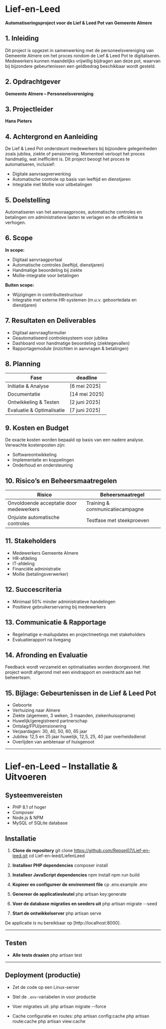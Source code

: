 # Lief-en-Leed

**Automatiseringsproject voor de Lief & Leed Pot van Gemeente Almere**

## 1. Inleiding

Dit project is opgezet in samenwerking met de personeelsvereniging van Gemeente Almere om het proces rondom de Lief & Leed Pot te digitaliseren. Medewerkers kunnen maandelijks vrijwillig bijdragen aan deze pot, waarvan bij bijzondere gebeurtenissen een geldbedrag beschikbaar wordt gesteld.

## 2. Opdrachtgever

**Gemeente Almere – Personeelsvereniging**

## 3. Projectleider

**Hans Pieters**

## 4. Achtergrond en Aanleiding

De Lief & Leed Pot ondersteunt medewerkers bij bijzondere gelegenheden zoals jubilea, ziekte of pensionering. Momenteel verloopt het proces handmatig, wat inefficiënt is. Dit project beoogt het proces te automatiseren, inclusief:

- Digitale aanvraagverwerking
- Automatische controle op basis van leeftijd en dienstjaren
- Integratie met Mollie voor uitbetalingen

## 5. Doelstelling

Automatiseren van het aanvraagproces, automatische controles en betalingen om administratieve lasten te verlagen en de efficiëntie te verhogen.

## 6. Scope

**In scope:**

- Digitaal aanvraagportaal
- Automatische controles (leeftijd, dienstjaren)
- Handmatige beoordeling bij ziekte
- Mollie-integratie voor betalingen

**Buiten scope:**

- Wijzigingen in contributiestructuur
- Integratie met externe HR-systemen (m.u.v. geboortedata en dienstjaren)

## 7. Resultaten en Deliverables

- Digitaal aanvraagformulier
- Geautomatiseerd controlesysteem voor jubilea
- Dashboard voor handmatige beoordeling (ziektegevallen)
- Rapportagemodule (inzichten in aanvragen & betalingen)

## 8. Planning

| Fase                         | deadline     |
|-----------------------------|---------------|
| Initiatie & Analyse         | [6 mei 2025]  |
| Documentatie                | [14 mei 2025] |
| Ontwikkeling & Testen       | [2 juni 2025] |            |
| Evaluatie & Optimalisatie   | [7 juni 2025] |

## 9. Kosten en Budget

De exacte kosten worden bepaald op basis van een nadere analyse. Verwachte kostenposten zijn:

- Softwareontwikkeling
- Implementatie en koppelingen
- Onderhoud en ondersteuning

## 10. Risico’s en Beheersmaatregelen

| Risico                                 | Beheersmaatregel                                     |
|----------------------------------------|------------------------------------------------------|
| Onvoldoende acceptatie door medewerkers| Training & communicatiecampagne                      |
| Onjuiste automatische controles        | Testfase met steekproeven                            |

## 11. Stakeholders

- Medewerkers Gemeente Almere  
- HR-afdeling  
- IT-afdeling  
- Financiële administratie  
- Mollie (betalingsverwerker)

## 12. Succescriteria

- Minimaal 50% minder administratieve handelingen  
- Positieve gebruikerservaring bij medewerkers

## 13. Communicatie & Rapportage

- Regelmatige e-mailupdates en projectmeetings met stakeholders  
- Evaluatierapport na livegang

## 14. Afronding en Evaluatie

Feedback wordt verzameld en optimalisaties worden doorgevoerd. Het project wordt afgerond met een eindrapport en overdracht aan het beheerteam.

## 15. Bijlage: Gebeurtenissen in de Lief & Leed Pot

- Geboorte  
- Verhuizing naar Almere  
- Ziekte (algemeen, 3 weken, 3 maanden, ziekenhuisopname)  
- Huwelijk/geregistreerd partnerschap  
- Ontslag/FPU/pensionering  
- Verjaardagen: 30, 40, 50, 60, 65 jaar  
- Jubilea: 12,5 en 25 jaar huwelijk, 12,5, 25, 40 jaar overheidsdienst  
- Overlijden van ambtenaar of huisgenoot  

---
# Lief-en-Leed – Installatie & Uitvoeren

## Systeemvereisten
- PHP 8.1 of hoger
- Composer
- Node.js & NPM
- MySQL of SQLite database
## Installatie

1. **Clone de repository**
git clone https://github.com/Repsej07/Lief-en-leed.git
cd Lief-en-leed/LiefenLeed


2. **Installeer PHP dependencies**
composer install


3. **Installeer JavaScript dependencies**
npm install
npm run build


4. **Kopieer en configureer de environment file**
cp .env.example .env

1. **Genereer de applicatiesleutel**
php artisan key:generate


6. **Voer de database migraties en seeders uit**
php artisan migrate --seed


7. **Start de ontwikkelserver**
php artisan serve

De applicatie is nu bereikbaar op [http://localhost:8000].

---
## Testen

- **Alle tests draaien**
php artisan test


---

## Deployment (productie)

- Zet de code op een Linux-server
- Stel de `.env`-variabelen in voor productie
- Voer migraties uit:
php artisan migrate --force

- Cache configuratie en routes:
php artisan config:cache
php artisan route:cache
php artisan view:cache


